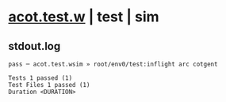 # [acot.test.w](../../../../../../examples/tests/sdk_tests/math/acot.test.w) | test | sim

## stdout.log
```log
pass ─ acot.test.wsim » root/env0/test:inflight arc cotgent
 
Tests 1 passed (1)
Test Files 1 passed (1)
Duration <DURATION>
```

